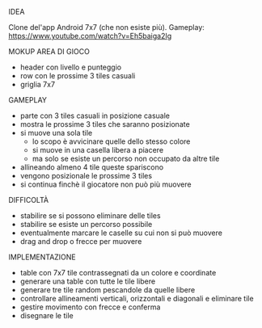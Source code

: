 IDEA

Clone del'app Android 7x7 (che non esiste più).
Gameplay: https://www.youtube.com/watch?v=Eh5baiga2Ig

MOKUP AREA DI GIOCO

- header con livello e punteggio
- row con le prossime 3 tiles casuali
- griglia 7x7

GAMEPLAY

- parte con 3 tiles casuali in posizione casuale
- mostra le prossime 3 tiles che saranno posizionate
- si muove una sola tile 
    - lo scopo è avvicinare quelle dello stesso colore
    - si muove in una casella libera a piacere
    - ma solo se esiste un percorso non occupato da altre tile
- allineando almeno 4 tile queste spariscono
- vengono posizionale le prossime 3 tiles
- si continua finchè il giocatore non può più muovere

DIFFICOLTÀ

- stabilire se si possono eliminare delle tiles
- stabilire se esiste un percorso possibile
- eventualmente marcare le caselle su cui non si può muovere
- drag and drop o frecce per muovere

IMPLEMENTAZIONE

- table con 7x7 tile contrassegnati da un colore e coordinate
- generare una table con tutte le tile libere
- generare tre tile random pescandole da quelle libere
- controllare allineamenti verticali, orizzontali e diagonali e eliminare tile
- gestire movimento con frecce e conferma
- disegnare le tile
